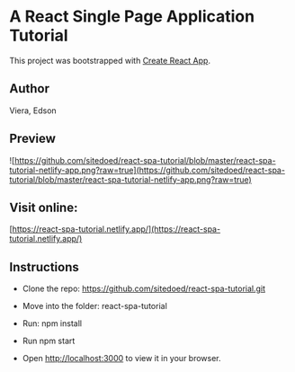 # A React Single Page Application Tutorial

This project was bootstrapped with [Create React App](https://github.com/facebook/create-react-app).

## Author

Viera, Edson

## Preview
![https://github.com/sitedoed/react-spa-tutorial/blob/master/react-spa-tutorial-netlify-app.png?raw=true](https://github.com/sitedoed/react-spa-tutorial/blob/master/react-spa-tutorial-netlify-app.png?raw=true)

## Visit online:

[https://react-spa-tutorial.netlify.app/](https://react-spa-tutorial.netlify.app/)


## Instructions

- Clone the repo: https://github.com/sitedoed/react-spa-tutorial.git

- Move into the folder: react-spa-tutorial

- Run: npm install

- Run npm start

- Open [http://localhost:3000](http://localhost:3000) to view it in your browser.